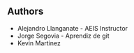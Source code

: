 ## Authors
- Alejandro Llanganate - AEIS Instructor
- Jorge Segovia - Aprendiz de git
- Kevin Martinez